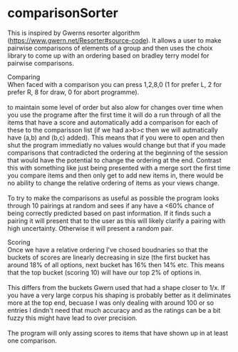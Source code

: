 # comparisonSorter
This is inspired by Gwerns resorter algorithm (https://www.gwern.net/Resorter#source-code). It allows a user to make pairwise comparisons of elements of a group and then uses the choix library to come up with an ordering based on bradley terry model for pairwise comparisons. 

</p>
Comparing
</br>
When faced with a comparison you can press 1,2,8,0 (1 for prefer L, 2 for prefer R, 8 for draw, 0 for abort programme). </br></br>
to maintain some level of order but also alow for changes over time when you use the programe after the first time it will do a run through of all the items that have a score and automatically add a comparison for each of these to the comparisson list (if we had a>b>c then we will autmatically have (a,b) and (b,c) added). This means that if you were to open and then shut the program immediatly no values would change but that if you made comparisons that contradicted the ordering at the beginning of the session that would have the potential to change the ordering at the end. Contrast this with something like just being presented with a merge sort the first time you compare items and then only get to add new items in, there would be no ability to change the relative ordering of items as your views change.</br></br>
To try to make the comparisons as useful as possible the program looks through 10 pairings at random and sees if any have a <60% chance of being correctly predicted based on past information. If it finds such a pairing it will present that to the user as this will likely clarify a pairing with high uncertainty. Otherwise it will present a random pair.

</p>
Scoring 
</br>
Once we have a relative ordering I've chosed boudnaries so that the buckets of scores are linearly decreasing in size (the first bucket has around 18% of all options, next bucket has 16% then 14% etc. This means that the top bucket (scoring 10) will have our top 2% of options in.</br></br>
This differs from the buckets Gwern used that had a shape closer to 1/x. If you have a very large corpus his shaping is probably better as it deliminates more at the top end, becuase I was only dealing with around 100 or so entries I dindn't need that much accuracy and as the ratings can be a bit fuzzy this might have lead to over precision. 
</br></br>
The program will only assing scores to items that have shown up in at least one comparison.

